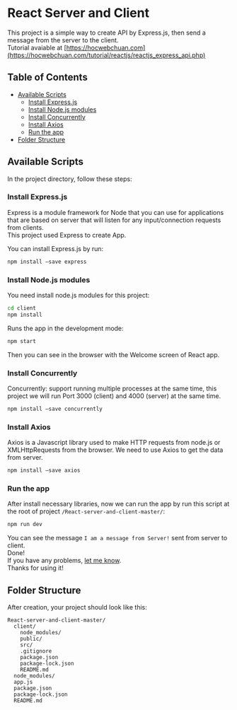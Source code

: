 # React Server and Client
This project is a simple way to create API by Express.js, then send a message from the server to the client.<br>
Tutorial avaiable at [https://hocwebchuan.com](https://hocwebchuan.com/tutorial/reactjs/reactjs_express_api.php)

## Table of Contents
- [Available Scripts](#available-scripts)
  - [Install Express.js](#install-expressjs)
  - [Install Node.js modules](#install-node-modules)
  - [Install Concurrently](#install-concurrently)
  - [Install Axios](#install-axios)
  - [Run the app](#run-the-app)
- [Folder Structure](#folder-structure)

## Available Scripts
In the project directory, follow these steps:

### Install Express.js
Express is a module framework for Node that you can use for applications that are based on server that will listen for any input/connection requests from clients.<br>
This project used Express to create App.

You can install Express.js by run:
```sh
npm install –save express
```

### Install Node.js modules
You need install node.js modules for this project:
```sh
cd client
npm install
```

Runs the app in the development mode:
```sh
npm start
```
Then you can see in the browser with the Welcome screen of React app.

### Install Concurrently
Concurrently: support running multiple processes at the same time, this project we will run Port 3000 (client) and 4000 (server) at the same time.
```sh
npm install –save concurrently
```

### Install Axios
Axios is a Javascript library used to make HTTP requests from node.js or XMLHttpRequests from the browser. We need to use Axios to get the data from server.
```sh
npm install –save axios
```

### Run the app
After install necessary libraries, now we can run the app by run this script at the root of project `/React-server-and-client-master/`:
```sh
npm run dev
```

You can see the message `I am a message from Server!` sent from server to client.<br>
Done!<br>
If you have any problems, [let me know](https://github.com/hocwebchuan/React-server-and-client/issues).<br>
Thanks for using it!

## Folder Structure

After creation, your project should look like this:

```
React-server-and-client-master/
  client/
    node_modules/
    public/
    src/
    .gitignore
    package.json
    package-lock.json
    README.md
  node_modules/
  app.js
  package.json
  package-lock.json
  README.md
```